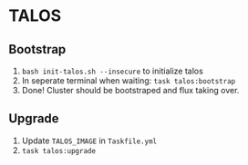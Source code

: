 # TALOS

## Bootstrap

1. `bash init-talos.sh --insecure` to initialize talos
2. In seperate terminal when waiting: `task talos:bootstrap`
3. Done! Cluster should be bootstraped and flux taking over.

## Upgrade

1. Update `TALOS_IMAGE` in `Taskfile.yml`
2. `task talos:upgrade`
